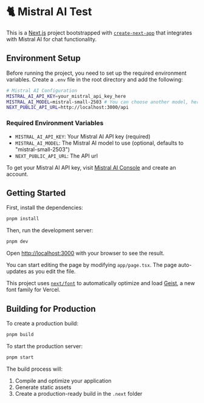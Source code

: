 # 🐈 Mistral AI Test

This is a [Next.js](https://nextjs.org) project bootstrapped with [`create-next-app`](https://nextjs.org/docs/app/api-reference/cli/create-next-app) that integrates with Mistral AI for chat functionality.

## Environment Setup

Before running the project, you need to set up the required environment variables. Create a `.env` file in the root directory and add the following:

```bash
# Mistral AI Configuration
MISTRAL_AI_API_KEY=your_mistral_api_key_here
MISTRAL_AI_MODEL=mistral-small-2503 # You can choose another model, here is an example
NEXT_PUBLIC_API_URL=http://localhost:3000/api
```

### Required Environment Variables

- `MISTRAL_AI_API_KEY`: Your Mistral AI API key (required)
- `MISTRAL_AI_MODEL`: The Mistral AI model to use (optional, defaults to "mistral-small-2503")
- `NEXT_PUBLIC_API_URL`: The API url

To get your Mistral AI API key, visit [Mistral AI Console](https://console.mistral.ai/) and create an account.

## Getting Started

First, install the dependencies:

```bash
pnpm install
```

Then, run the development server:

```bash
pnpm dev
```

Open [http://localhost:3000](http://localhost:3000) with your browser to see the result.

You can start editing the page by modifying `app/page.tsx`. The page auto-updates as you edit the file.

This project uses [`next/font`](https://nextjs.org/docs/app/building-your-application/optimizing/fonts) to automatically optimize and load [Geist](https://vercel.com/font), a new font family for Vercel.

## Building for Production

To create a production build:

```bash
pnpm build
```

To start the production server:

```bash
pnpm start
```

The build process will:
1. Compile and optimize your application
2. Generate static assets
3. Create a production-ready build in the `.next` folder

